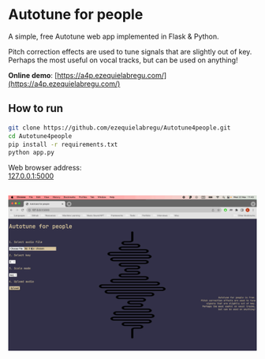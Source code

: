 # Autotune for people

A simple, free Autotune web app implemented in Flask &amp; Python.

Pitch correction effects are used to tune signals that are slightly out of key.\
Perhaps the most useful on vocal tracks, but can be used on anything!

**Online demo**:
[https://a4p.ezequielabregu.com/](https://a4p.ezequielabregu.com/)

## How to run

```bash
git clone https://github.com/ezequielabregu/Autotune4people.git
cd Autotune4people
pip install -r requirements.txt
python app.py
```

Web browser address:\
[127.0.0.1:5000](http://127.0.0.1:5000/)

&nbsp;
![Autotune for people in action](/static/autotune4people.gif)
